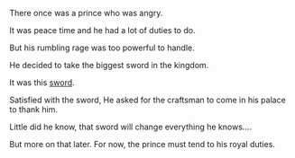 There once was a prince who was angry.

It was peace time and he had a lot of duties to do. 

But his rumbling rage was too powerful to handle.

He decided to take the biggest sword in the kingdom.

It was this [sword](https://i.ytimg.com/vi/ICatpGotaNs/maxresdefault.jpg).

Satisfied with the sword, He asked for the craftsman to come in his palace to thank him.

Little did he know, that sword will change everything he knows....

But more on that later. For now, the prince must tend to his royal duties.